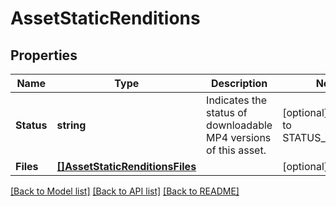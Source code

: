 # AssetStaticRenditions

## Properties
Name | Type | Description | Notes
------------ | ------------- | ------------- | -------------
**Status** | **string** | Indicates the status of downloadable MP4 versions of this asset. | [optional] [default to STATUS_DISABLED]
**Files** | [**[]AssetStaticRenditionsFiles**](Asset_static_renditions_files.md) |  | [optional] 

[[Back to Model list]](../README.md#documentation-for-models) [[Back to API list]](../README.md#documentation-for-api-endpoints) [[Back to README]](../README.md)


